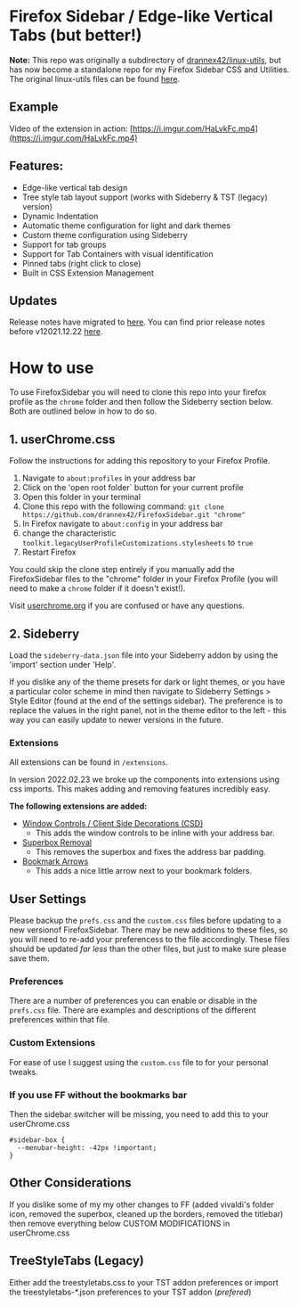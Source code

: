 # Firefox Sidebar / Edge-like Vertical Tabs (but better!)

**Note:** This repo was originally a subdirectory of [drannex42/linux-utils](https://github.com/drannex42//linux-utils/), but has now become a standalone repo for my Firefox Sidebar CSS and Utilities. The original linux-utils files can be found [here](https://github.com/drannex42/utils). 

## Example
Video of the extension in action: [https://i.imgur.com/HaLvkFc.mp4](https://i.imgur.com/HaLvkFc.mp4)

## Features: 
  - Edge-like vertical tab design 
  - Tree style tab layout support (works with Sideberry & TST (legacy) version) 
  - Dynamic Indentation
  - Automatic theme configuration for light and dark themes 
  - Custom theme configuration using Sideberry 
  - Support for tab groups 
  - Support for Tab Containers with visual identification
  - Pinned tabs (right click to close) 
  - Built in CSS Extension Management

## Updates

Release notes have migrated to [here](https://github.com/drannex42/FirefoxSidebar/releases). You can find prior release notes before v12021.12.22 [here](https://github.com/drannex42/FirefoxSidebar/releases/tag/v12021.12.22). 

# How to use

To use FirefoxSidebar you will need to clone this repo into your firefox profile as the `chrome` folder and then follow the Sideberry section below. Both are outlined below in how to do so. 

## 1. userChrome.css 

Follow the instructions for adding this repository to your Firefox Profile.

1. Navigate to `about:profiles` in your address bar
2. Click on the 'open root folder` button for your current profile 
3. Open this folder in your terminal
4. Clone this repo with the following command: `git clone https://github.com/drannex42/FirefoxSidebar.git "chrome"`
5. In Firefox navigate to `about:config` in your address bar
6. change the characteristic `toolkit.legacyUserProfileCustomizations.stylesheets` to `true` 
7. Restart Firefox

You could skip the clone step entirely if you manually add the FirefoxSidebar files to the "chrome" folder in your Firefox Profile (you will need to make a `chrome` folder if it doesn't exist!). 

Visit [userchrome.org](https://www.userchrome.org/how-create-userchrome-css.html) if you are confused or have any questions. 

## 2. Sideberry

Load the `sideberry-data.json` file into your Sideberry addon by using the 'import' section under 'Help'. 

If you dislike any of the theme presets for dark or light themes, or you have a particular color scheme in mind then navigate to Sideberry Settings > Style Editor (found at the end of the settings sidebar). The preference is to replace the values in the right panel, not in the theme editor to the left - this way you can easily update to newer versions in the future.  

### Extensions

All extensions can be found in `/extensions`. 

In version 2022.02.23 we broke up the components into extensions using css imports. This makes adding and removing features incredibly easy. 

**The following extensions are added:**

- [Window Controls / Client Side Decorations (CSD)](/extensions/window_controls.css) 
  - This adds the window controls to be inline with your address bar.
- [Superbox Removal](/extensions/superbox_removal.css) 
  - This removes the superbox and fixes the address bar padding.
- [Bookmark Arrows](/extensions/bookmark_arrow.css) 
  - This adds a nice little arrow next to your bookmark folders.

## User Settings

Please backup the `prefs.css` and the `custom.css` files before updating to a new versionof FirefoxSidebar. There may be new additions to these files, so you will need to re-add your preferencess to the file accordingly. These files should be updated *far less* than the other files, but just to make sure please save them. 

### Preferences

There are a number of preferences you can enable or disable in the `prefs.css` file. There are examples and descriptions of the different preferences within that file.

### Custom Extensions

For ease of use I suggest using the `custom.css` file to for your personal tweaks. 

### If you use FF without the bookmarks bar

Then the sidebar switcher will be missing, you need to add this to your userChrome.css

```
#sidebar-box {
  --menubar-height: -42px !important;
}
```

## Other Considerations

If you dislike some of my my other changes to FF (added vivaldi's folder icon, removed the superbox, cleaned up the borders, removed the titlebar) then remove everything below CUSTOM MODIFICATIONS in userChrome.css


## TreeStyleTabs (Legacy)

Either add the treestyletabs.css to your TST addon preferences or import the treestyletabs-\*.json preferences to your TST addon (_prefered_)

